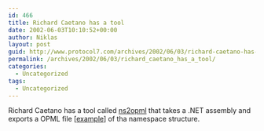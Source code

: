 ```yaml
---
id: 466
title: Richard Caetano has a tool
date: 2002-06-03T10:10:52+00:00
author: Niklas
layout: post
guid: http://www.protocol7.com/archives/2002/06/03/richard-caetano-has-a-tool/
permalink: /archives/2002/06/03/richard_caetano_has_a_tool/
categories:
  - Uncategorized
tags:
  - Uncategorized
---
```

<div class='microid-e218068fa2571c379b763512f809a6b21708fd94'>
  <p>
    Richard Caetano has a tool called <a href="http://www.stronglytyped.com/projects/ns2opml/NS2OPMLExport.NETNamespac.html">ns2opml</a> that takes a .NET assembly and exports a OPML file [<a href="http://www.stronglytyped.com/projects/ns2opml/dotnet1.0.3705.xml">example</a>] of tha namespace structure.
  </p>
</div>